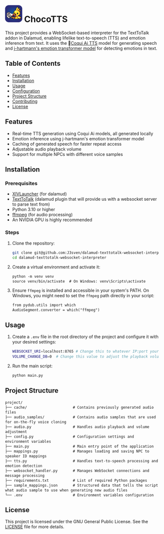 # <img src="https://github.com/J3sven/ChocoTTS/blob/main/chocotts/assets/chocotts.png?raw=true" height="56"/> ChocoTTS

This project provides a WebSocket-based interpreter for the TextToTalk addon in Dalamud, enabling lifelike text-to-speech (TTS) and emotion inference from text. It uses the 🐸[Coqui Ai TTS](https://github.com/coqui-ai/TTS) model for generating speech and [j-hartmann's emotion transformer model](https://huggingface.co/j-hartmann/emotion-english-distilroberta-base) for detecting emotions in text.

## Table of Contents

- [Features](#features)
- [Installation](#installation)
- [Usage](#usage)
- [Configuration](#configuration)
- [Project Structure](#project-structure)
- [Contributing](#contributing)
- [License](#license)

## Features

- Real-time TTS generation using Coqui Ai models, all generated locally
- Emotion inference using j-hartmann's emotion transformer model
- Caching of generated speech for faster repeat access
- Adjustable audio playback volume
- Support for multiple NPCs with different voice samples

## Installation

### Prerequisites

- [XIVLauncher](https://goatcorp.github.io/) (for dalamud)
- [TextToTalk](https://github.com/karashiiro/TextToTalk) (dalamud plugin that will provide us with a websocket server to parse text from)
- Python 3.10 or higher
- [ffmpeg](https://ffmpeg.org/download.html) (for audio processing)
- An NVIDIA GPU is highly recommended

### Steps

1. Clone the repository:

   ```sh
   git clone git@github.com:J3sven/dalamud-texttotalk-websocket-interpreter.git
   cd dalamud-texttotalk-websocket-interpreter
   ```
2. Create a virtual environment and activate it:
   ```
   python -m venv venv
   source venv/bin/activate  # On Windows: venv\Scripts\activate
   ```
4. Ensure `ffmpeg` is installed and accessible in your system's PATH. On Windows, you might need to set the `ffmpeg` path directly in your script:
   ```
   from pydub.utils import which
   AudioSegment.converter = which("ffmpeg")
   ```
## Usage

1. Create a `.env` file in the root directory of the project and configure it with your desired settings:
   ```sh
   WEBSOCKET_URI=localhost:8765 # Change this to whatever IP:port your TextToTalk plugin is hosting it's websocket server on
   VOLUME_CHANGE_DB=0  # Change this value to adjust the playback volume
   ```
2. Run the main script:
   
   ```sh
   python main.py
   ```

## Project Structure
```
project/
├── cache/                     # Contains previously generated audio files
├── audio_samples/             # Contains audio samples that are used for on-the-fly voice cloning
├── audio.py                   # Handles audio playback and volume adjustment
├── config.py                  # Configuration settings and environment variables
├── main.py                    # Main entry point of the application
├── mappings.py                # Manages loading and saving NPC to speaker ID mappings
├── tts.py                     # Handles text-to-speech processing and emotion detection
├── websocket_handler.py       # Manages WebSocket connections and message processing
├── requirements.txt           # List of required Python packages
├── sample_mappings.json       # Structured data that tells the script what audio sample to use when generating new audio files
└── .env                       # Environment variables configuration
```

## License
This project is licensed under the GNU General Public License. See the [LICENSE](https://github.com/J3sven/dalamud-texttotalk-websocket-interpreter/blob/main/LICENSE) file for more details.
